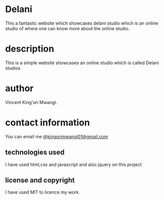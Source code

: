 # Delani
This a fantastic website which showcases delani studio which is an online studio of where one can know more about the online studio.
# description
This is a simple website showcases an online studio which is called Delani  studios
# author
Vincent King'ori Mwangi.

# contact information
You can email me @kingorimwangi01@gmail.com

## technologies used
  I have used html,css and javascript and also jquery on this project

## license and copyright
I have used MIT to licence my work.
